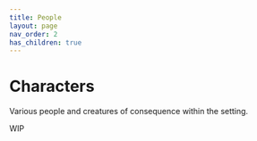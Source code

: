 ```yaml
---
title: People
layout: page
nav_order: 2
has_children: true
---
```


# Characters
Various people and creatures of consequence within the setting.

WIP
